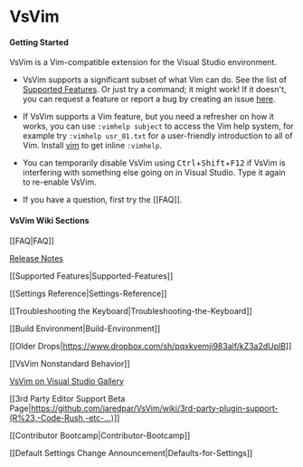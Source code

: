# VsVim

#### Getting Started

VsVim is a Vim-compatible extension for the Visual Studio environment.

- VsVim supports a significant subset of what Vim can do. See the list of [Supported Features](https://github.com/VsVim/VsVim/blob/master/Documentation/Supported%20Features.md). Or just try a command; it might work! If it doesn't, you can request a feature or report a bug by creating an issue [here](https://github.com/VsVim/VsVim/issues).

- If VsVim supports a Vim feature, but you need a refresher on how it works, you can use `:vimhelp subject` to access the Vim help system, for example try `:vimhelp usr_01.txt` for a user-friendly introduction to all of Vim. Install [vim](https://github.com/vim/vim-win32-installer/releases) to get inline `:vimhelp`.

- You can temporarily disable VsVim using <kbd>Ctrl</kbd>+<kbd>Shift</kbd>+<kbd>F12</kbd> if VsVim is interfering with something else going on in Visual Studio. Type it again to re-enable VsVim.

- If you have a question, first try the [[FAQ]].

#### VsVim Wiki Sections

[[FAQ|FAQ]]

[Release Notes](https://github.com/VsVim/VsVim/blob/master/Documentation/release-notes.md)

[[Supported Features|Supported-Features]]

[[Settings Reference|Settings-Reference]]

[[Troubleshooting the Keyboard|Troubleshooting-the-Keyboard]]

[[Build Environment|Build-Environment]]

[[Older Drops|https://www.dropbox.com/sh/pqxkvemji983alf/kZ3a2dUplB]]

[[VsVim Nonstandard Behavior]]

<a href="http://visualstudiogallery.msdn.microsoft.com/en-us/59ca71b3-a4a3-46ca-8fe1-0e90e3f79329">VsVim on Visual Studio Gallery</a>

[[3rd Party Editor Support Beta Page|https://github.com/jaredpar/VsVim/wiki/3rd-party-plugin-support-(R%23,-Code-Rush,-etc-...)]]

[[Contributor Bootcamp|Contributor-Bootcamp]]

[[Default Settings Change Announcement|Defaults-for-Settings]]

